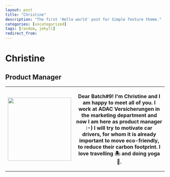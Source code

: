 ```yaml
---
layout: post
title: "Christine"
description: "The first 'Hello world' post for Simple Texture theme."
categories: [uncategorized]
tags: [random, jekyll]
redirect_from:
---
```

# Christine
<h2>Product Manager</h2>

<table>
  <tr>
    <th>
    <img src="https://github.com/team-cero/team-cero.github.io/blob/master/assets/images/headshot_nao.jpg?raw=true" height ="200" width="200">
    </th>
    <th>
      <p> Dear Batch#9! I'm Christine and I am happy to meet all of you. I work at ADAC Versicherungen in the marketing department and now I am here as product manager :-) I will try to motivate car drivers, for whom it is already important to move eco-friendly, to reduce their carbon footprint. I love travelling 🏝️ and doing yoga 🧘. </p>
    </th>
  </tr>  
  </table>






